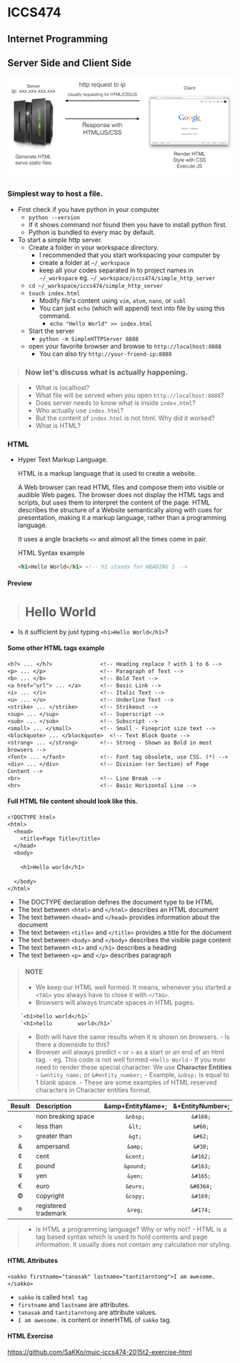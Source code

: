 # ICCS474
## Internet Programming

## Server Side and Client Side

![Image](https://raw.githubusercontent.com/SaKKo/muic-iccs474-2015t2/master/assets/server-client.png)

### Simplest way to host a file.

- First check if you have python in your computer
    - `python --version`
    - If it shows command not found then you have to install python first.
    - Python is bundled to every mac by default.
- To start a simple http server.
    - Create a folder in your workspace directory.
        - I recommended that you start workspacing your computer by
        - create a folder at `~/_workspace`
        - keep all your codes separated in to project names in `~/_workspace` eg. `~/_workspace/iccs474/simple_http_server`
    - `cd ~/_workspace/iccs474/simple_http_server`
    - `touch index.html`
        - Modify file's content using `vim`, `atom`, `nano`, or `subl`
        - You can just `echo` (which will append) text into file by using this command.
            - `echo "Hello World" >> index.html`
    - Start the server
        - `python -m SimpleHTTPServer 8888`
    - open your favorite browser and browse to `http://localhost:8888`
        - You can also try `http://your-friend-ip:8888`

> ### Now let's discuss what is actually happening.

> - What is localhost?
> - What file will be served when you open `http://localhost:8888`?
> - Does server needs to know what is inside `index.html`?
> - Who actually use `index.html`?
> - But the content of `index.html` is not html. Why did it worked?
> - What is HTML?

### HTML

- Hyper Text Markup Language.

    HTML is a markup language that is used to create a website.

    A Web browser can read HTML files and compose them into visible or audible Web pages. The browser does not display the HTML tags and scripts, but uses them to interpret the content of the page. HTML describes the structure of a Website semantically along with cues for presentation, making it a markup language, rather than a programming language.

    It uses a angle brackets `<>` and almost all the times come in pair.

    HTML Syntax example
    ```html
    <h1>Hello World</h1> <!-- h1 stands for HEADING 1 -->
    ```
#### Preview

> <h1>Hello World</h1>

- Is it sufficient by just typing `<h1>Hello World</h1>`?

#### Some other HTML tags example

    <h?> ... </h?>               <!-- Heading replace ? with 1 to 6 -->
    <p> ... </p>                 <!-- Paragraph of Text -->
    <b> ... </b>                 <!-- Bold Text -->
    <a href="url"> ... </a>      <!-- Basic Link -->
    <i> ... </i>                 <!-- Italic Text -->
    <u> ... </u>                 <!-- Underline Text -->
    <strike> ... </strike>       <!-- Strikeout -->
    <sup> ... </sup>             <!-- Superscript -->
    <sub> ... </sub>             <!-- Subscript -->
    <small> ... </small>         <!-- Small - Fineprint size text -->
    <blockquote> ... </blockquote>  <!-- Text Block Quote -->
    <strong> ... </strong>       <!-- Strong - Shown as Bold in most browsers -->
    <font> ... </font>           <!-- Font tag obsolete, use CSS. (*) -->
    <div> ... </div>             <!-- Division (or Section) of Page Content -->
    <br>                         <!-- Line Break -->
    <hr>                         <!-- Basic Horizontal Line -->

#### Full HTML file content should look like this.

    <!DOCTYPE html>
    <html>
      <head>
        <title>Page Title</title>
      </head>
      <body>

        <h1>Hello world</h1>

      </body>
    </html>

- The DOCTYPE declaration defines the document type to be HTML
- The text between `<html>` and `</html>` describes an HTML document
- The text between `<head>` and `</head>` provides information about the document
- The text between `<title>` and `</title>` provides a title for the document
- The text between `<body>` and `</body>` describes the visible page content
- The text between `<h1>` and `</h1>` describes a heading
- The text between `<p>` and `</p>` describes paragraph

> #### NOTE
> - We keep our HTML well formed. It means, whenever you started a `<TAG>` you always have to close it with `</TAG>`.
> - Browsers will always truncate spaces in HTML pages.

        `<h1>hello world</h1>`
        `<h1>hello        world</h1>`

> - Both will have the same results when it is shown on browsers.
>       - Is there a downside to this?
> - Browser will always predict `<` or `>` as a start or an end of an html tag.
>       - eg. This code is not well formed `<Hello World`
>       - If you ever need to render these special character. We use **Character Entities**
>               - `&entity_name;` or `&#entity_number;`
>               - Example, `&nbsp;` is equal to 1 blank space.
>       - These are some examples of HTML reserved characters in Character entities format.

|Result|Description|&amp+EntityName+;|&+EntityNumber+;|
|:---:|:---|:---:|:---:|
| |non breaking space|`&nbsp;`|`&#160;`|
|<|less than|`&lt;`|`&#60;`|
|>|greater than|`&gt;`|`&#62;`|
|&|ampersand|`&amp;`|`&#38;`|
|¢|cent|`&cent;`|`&#162;`|
|£|pound|`&pound;`|`&#163;`|
|¥|yen|`&yen;`|`&#165;`|
|€|euro|`&euro;`|`&#8364;`|
|©|copyright|`&copy;`|`&#169;`|
|®|registered trademark|`&reg;`|`&#174;`|

> - Is HTML a programming language? Why or why not?
>       - HTML is a tag based syntax which is used to hold contents and page information. It usually does not contain any calculation nor styling.

#### HTML Attributes

    <sakko firstname="tanasak" lastname="tantitarntong">I am awesome.</sakko>

- `sakko` is called `html tag`
- `firstname` and `lastname` are attributes.
- `tanasak` and `tantitarntong` are attribute values.
- `I am awesome.` is content or innerHTML of `sakko` tag.

#### HTML Exercise

https://github.com/SaKKo/muic-iccs474-2015t2-exercise-html
